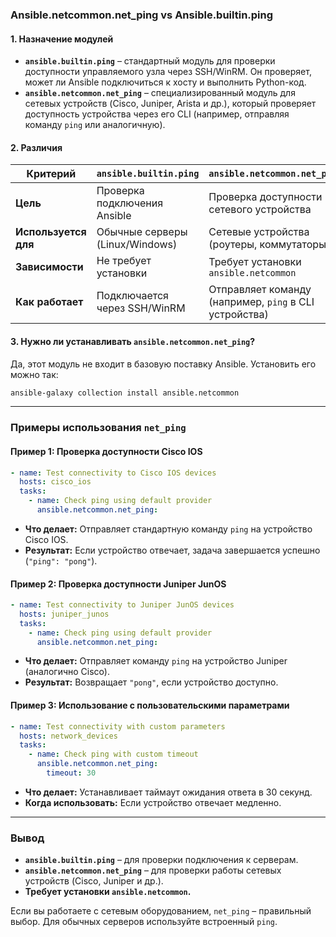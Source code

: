 ### **Ansible.netcommon.net_ping vs Ansible.builtin.ping**  

#### **1. Назначение модулей**  
- **`ansible.builtin.ping`** – стандартный модуль для проверки доступности управляемого узла через SSH/WinRM. Он проверяет, может ли Ansible подключиться к хосту и выполнить Python-код.  
- **`ansible.netcommon.net_ping`** – специализированный модуль для сетевых устройств (Cisco, Juniper, Arista и др.), который проверяет доступность устройства через его CLI (например, отправляя команду `ping` или аналогичную).  

#### **2. Различия**  
| Критерий | `ansible.builtin.ping` | `ansible.netcommon.net_ping` |
|----------|----------------------|----------------------------|
| **Цель** | Проверка подключения Ansible | Проверка доступности сетевого устройства |
| **Используется для** | Обычные серверы (Linux/Windows) | Сетевые устройства (роутеры, коммутаторы) |
| **Зависимости** | Не требует установки | Требует установки `ansible.netcommon` |
| **Как работает** | Подключается через SSH/WinRM | Отправляет команду (например, `ping` в CLI устройства) |

#### **3. Нужно ли устанавливать `ansible.netcommon.net_ping`?**  
Да, этот модуль не входит в базовую поставку Ansible. Установить его можно так:  
```bash
ansible-galaxy collection install ansible.netcommon
```

---

### **Примеры использования `net_ping`**  

#### **Пример 1: Проверка доступности Cisco IOS**  
```yaml
- name: Test connectivity to Cisco IOS devices
  hosts: cisco_ios
  tasks:
    - name: Check ping using default provider
      ansible.netcommon.net_ping:
```
- **Что делает:** Отправляет стандартную команду `ping` на устройство Cisco IOS.  
- **Результат:** Если устройство отвечает, задача завершается успешно (`"ping": "pong"`).  

#### **Пример 2: Проверка доступности Juniper JunOS**  
```yaml
- name: Test connectivity to Juniper JunOS devices
  hosts: juniper_junos
  tasks:
    - name: Check ping using default provider
      ansible.netcommon.net_ping:
```
- **Что делает:** Отправляет команду `ping` на устройство Juniper (аналогично Cisco).  
- **Результат:** Возвращает `"pong"`, если устройство доступно.  

#### **Пример 3: Использование с пользовательскими параметрами**  
```yaml
- name: Test connectivity with custom parameters
  hosts: network_devices
  tasks:
    - name: Check ping with custom timeout
      ansible.netcommon.net_ping:
        timeout: 30
```
- **Что делает:** Устанавливает таймаут ожидания ответа в 30 секунд.  
- **Когда использовать:** Если устройство отвечает медленно.  

---

### **Вывод**  
- **`ansible.builtin.ping`** – для проверки подключения к серверам.  
- **`ansible.netcommon.net_ping`** – для проверки работы сетевых устройств (Cisco, Juniper и др.).  
- **Требует установки `ansible.netcommon`.**  

Если вы работаете с сетевым оборудованием, `net_ping` – правильный выбор. Для обычных серверов используйте встроенный `ping`.
